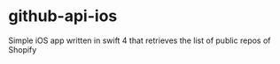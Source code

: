 # github-api-ios
Simple iOS app written in swift 4 that retrieves the list of public repos of Shopify
